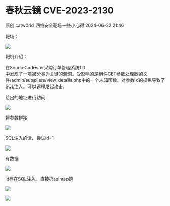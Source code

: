 #  春秋云镜 CVE-2023-2130   
原创 catw0rld  网络安全靶场一些小心得   2024-06-22 21:46  
  
靶场：  
  
![](https://mmbiz.qpic.cn/mmbiz_png/DNz8wbctVMSS35ia3y4NqPqhE9MLWa8xBLBibMib7OtSXkFY5XuiaKBoMQOTneb4LfYdLxxw84LarMUTiaCgwU6ykAw/640?wx_fmt=png&from=appmsg "")  
  
靶机介绍：  
  
在SourceCodester采购订单管理系统1.0  
中发现了一项被分类为关键的漏洞。受影响的是组件GET参数处理器的文件/admin/suppliers/view_details.php中的一个未知函数。对参数id的操纵导致了SQL注入。可以远程发起攻击。  
  
给出的地址进行访问  
  
![](https://mmbiz.qpic.cn/mmbiz_png/DNz8wbctVMSS35ia3y4NqPqhE9MLWa8xBDdGHewGNf3WQRTBHGzXhmicibHNhzT2pQ8VgAD6MibLwhkSS5DBTiaaIPw/640?wx_fmt=png&from=appmsg "")  
  
将参数拼接  
  
![](https://mmbiz.qpic.cn/mmbiz_png/DNz8wbctVMSS35ia3y4NqPqhE9MLWa8xBNSqPlnzm6saAdrtlWH3UbNibN9yehbQyVPYrXa0SHZqQur1RfK8BOXQ/640?wx_fmt=png&from=appmsg "")  
  
SQL注入的话，尝试id=1  
  
![](https://mmbiz.qpic.cn/mmbiz_png/DNz8wbctVMSS35ia3y4NqPqhE9MLWa8xBeqVicN3y0LANIPZ63ia16K18tnibx7D6icSCqXuicickZB2RabmEXKzuUfJg/640?wx_fmt=png&from=appmsg "")  
  
有数据  
  
![](https://mmbiz.qpic.cn/mmbiz_png/DNz8wbctVMSS35ia3y4NqPqhE9MLWa8xBjicR76RIHktleHm8LDWeibicccDhZMibv6kEl1qnQPwZ9T0EEubEeOrEsw/640?wx_fmt=png&from=appmsg "")  
  
id存在SQL注入，直接扔sqlmap跑  
  
![](https://mmbiz.qpic.cn/mmbiz_png/DNz8wbctVMSS35ia3y4NqPqhE9MLWa8xBwdP8FeqA3Uibd7nyuRH7VwR8uyAvFU1OsxockUEibNoSdHTu3JDibLoCw/640?wx_fmt=png&from=appmsg "")  
  
![](https://mmbiz.qpic.cn/mmbiz_png/DNz8wbctVMSS35ia3y4NqPqhE9MLWa8xB2bo31KibYbbzql3bC94x1dg8COts3TLSBaUf2v2GLZgnxZP1XHj0Sbg/640?wx_fmt=png&from=appmsg "")  
  
  
